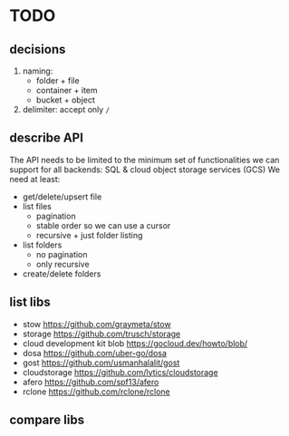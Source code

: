 
# TODO

## decisions

1. naming:
   - folder + file 
   - container + item
   - bucket + object
2. delimiter: accept only `/`

## describe API

The API needs to be limited to the minimum set of functionalities we can support for all backends: SQL & cloud object storage services (GCS)
We need at least:

- get/delete/upsert file
- list files
   - pagination
   - stable order so we can use a cursor 
   - recursive + just folder listing
- list folders
   - no pagination
   - only recursive
- create/delete folders


## list libs

- stow https://github.com/graymeta/stow
- storage https://github.com/trusch/storage
- cloud development kit blob https://gocloud.dev/howto/blob/ 
- dosa https://github.com/uber-go/dosa
- gost https://github.com/usmanhalalit/gost
- cloudstorage https://github.com/lytics/cloudstorage
- afero https://github.com/spf13/afero
- rclone https://github.com/rclone/rclone

## compare libs
